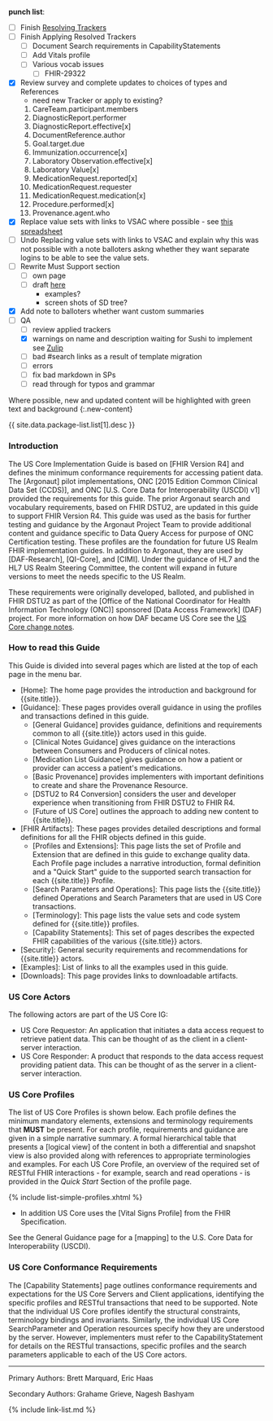 <div markdown="1" class="bg-info">

**punch list**:

- [ ] Finish [Resolving Trackers](https://confluence.hl7.org/display/CGP/US+Core+January+2021+Ballot)
- [ ] Finish Applying Resolved Trackers
     - [ ] Document Search requirements in CapabilityStatements
     - [ ] Add Vitals profile
     - [ ] Various vocab issues
       - [ ] FHIR-29322
- [X] Review survey and complete updates to choices of types and References
    - need new Tracker or apply to existing?
    1. CareTeam.participant.members
    1. DiagnosticReport.performer
    1. DiagnosticReport.effective[x]
    1. DocumentReference.author
    1. Goal.target.due
    1. Immunization.occurrence[x]
    1. Laboratory Observation.effective[x]
    1. Laboratory Value[x]
    1. MedicationRequest.reported[x]
    1. MedicationRequest.requester
    1. MedicationRequest.medication[x]
    1. Procedure.performed[x]
    1. Provenance.agent.who
- [X] Replace value sets with links to VSAC where possible
      -  see [this spreadsheet](https://docs.google.com/spreadsheets/d/1BtRNsmrez2D8cm_81qhBaiU0aMmXGAIVDNwXCVAu2tE/edit#gid=0)
- [ ] Undo Replacing value sets with links to VSAC and explain why this was not possible with a note balloters askng whether they want separate logins to be able to see the value sets.       
- [ ] Rewrite Must Support section
    - [ ] own page
    - [ ] draft [here](https://docs.google.com/document/d/1LenTi2KJ7-qcU4HLeDquXoHqpFbAxsV6uIfC6CqMsUU/edit?usp=sharing)
        - examples?
        - screen shots of SD tree?
- [X] Add note to balloters whether want custom summaries
- [ ] QA
     - [ ] review applied trackers
     - [X] warnings on name and description waiting for Sushi to implement see [Zulip](https://chat.fhir.org/#narrow/stream/179252-IG-creation/topic/Adding.20Description.20for.20Examples.20to.20ImplementationGuide.20-.20how)
     - [ ] bad #search links as a result of template migration
     - [ ] errors
     - [ ] fix bad markdown in SPs
     - [ ] read through for typos and grammar

</div>

<div markdown="1" class="note-to-balloters">

Where possible, new and updated content will be highlighted with green text and background
{:.new-content}

{{ site.data.package-list.list[1].desc }}

</div>

### Introduction

The US Core Implementation Guide is based on [FHIR Version R4] and defines the minimum conformance requirements for accessing patient data. The [Argonaut] pilot implementations, ONC [2015 Edition Common Clinical Data Set (CCDS)], and ONC [U.S. Core Data for Interoperability (USCDI) v1] provided the requirements for this guide.  The prior Argonaut search and vocabulary requirements, based on FHIR DSTU2, are updated in this guide to support FHIR Version R4. This guide was used as the basis for further testing and guidance by the Argonaut Project Team to provide additional content and guidance specific to Data Query Access for purpose of ONC Certification testing. These profiles are the foundation for future US Realm FHIR implementation guides. In addition to Argonaut, they are used by [DAF-Research], [QI-Core], and [CIMI].  Under the guidance of HL7 and the HL7 US Realm Steering Committee, the content will expand in future versions to meet the needs specific to the US Realm.

These requirements were originally developed, balloted, and published in FHIR DSTU2 as part of the [Office of the National Coordinator for Health Information Technology (ONC)] sponsored [Data Access Framework] (DAF) project. For more information on how DAF became US Core see the [US Core change notes](change-notes.html).

### How to read this Guide

This Guide is divided into several pages which are listed at the top of each page in the menu bar.

- [Home]\: The home page provides the introduction and background for {{site.title}}.
- [Guidance]\: These pages provides overall guidance in using the profiles and transactions defined in this guide.
  - [General Guidance] provides guidance, definitions and requirements common to all {{site.title}} actors used in this guide.
  - [Clinical Notes Guidance] gives guidance on the interactions between Consumers and Producers of clinical notes.
  - [Medication List Guidance] gives guidance on how a patient or provider can access a patient's medications.
  - [Basic Provenance] provides implementers with important definitions to create and share the Provenance Resource.
  - [DSTU2 to R4 Conversion] considers the user and developer experience when transitioning from FHIR DSTU2 to FHIR R4.
  - [Future of US Core] outlines the approach to adding new content to {{site.title}}.
- [FHIR Artifacts]\: These pages provides detailed descriptions and formal definitions for all the FHIR objects defined in this guide.
  - [Profiles and Extensions]\: This page lists the set of Profile and Extension that are defined in this guide to exchange quality data. Each Profile page includes a narrative introduction, formal definition and a "Quick Start" guide to the supported search transaction for each {{site.title}} Profile.
  - [Search Parameters and Operations]\: This page lists the {{site.title}} defined Operations and Search Parameters that are used in US Core transactions.
  - [Terminology]\: This page lists the value sets and code system defined for {{site.title}} profiles.
  - [Capability Statements]\: This set of pages describes the expected FHIR capabilities of the various {{site.title}} actors.
- [Security]\: General security requirements and recommendations for {{site.title}} actors.
- [Examples]\: List of links to all the examples used in this guide.
- [Downloads]\: This page provides links to downloadable artifacts.



### US Core Actors

The following actors are part of the US Core IG:

* US Core Requestor: An application that initiates a data access request to retrieve patient data. This can be thought of as the client in a client-server interaction.
* US Core Responder: A product that responds to the data access request providing patient data. This can be thought of as the server in a client-server interaction.


### US Core Profiles

The list of US Core Profiles is shown below.  Each profile defines the minimum mandatory elements, extensions and terminology requirements that **MUST** be present. For each profile, requirements and guidance are given in a simple narrative summary. A formal hierarchical table that presents a [logical view] of the content in both a differential and snapshot view is also provided along with references to appropriate terminologies and examples.  For each US Core Profile, an overview of the required set of RESTful FHIR interactions - for example, search and read operations - is provided in the *Quick Start* Section of the profile page.

{% include list-simple-profiles.xhtml %}

- In addition US Core uses the [Vital Signs Profile] from the FHIR Specification.

See the General Guidance page for a [mapping] to the U.S. Core Data for Interoperability (USCDI).

### US Core Conformance Requirements

The [Capability Statements] page outlines conformance requirements and expectations for the US Core Servers and Client applications, identifying the specific profiles and RESTful transactions that need to be supported. Note that the individual US Core profiles identify the structural constraints, terminology bindings and invariants.  Similarly, the individual US Core SearchParameter and Operation resources specify how they are understood by the server. However, implementers must refer to the CapabilityStatement for details on the RESTful transactions, specific profiles and the search parameters applicable to each of the US Core actors.

----


Primary Authors: Brett Marquard, Eric Haas

Secondary Authors: Grahame Grieve, Nagesh Bashyam

{% include link-list.md %}

